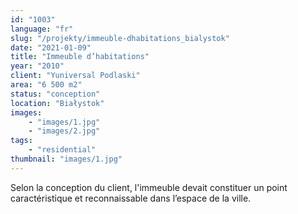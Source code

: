 ```yaml
---
id: "1003"
language: "fr"
slug: "/projekty/immeuble-dhabitations_bialystok"
date: "2021-01-09"
title: "Immeuble d’habitations"
year: "2010"
client: "Yuniversal Podlaski"
area: "6 500 m2"
status: "conception"
location: "Białystok"
images: 
    - "images/1.jpg"
    - "images/2.jpg"    
tags: 
    - "residential"
thumbnail: "images/1.jpg"
---
```

Selon la conception du client, l'immeuble devait constituer un point caractéristique et reconnaissable dans l’espace de la ville. 
